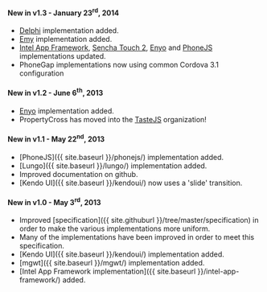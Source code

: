 #### New in v1.3 - January 23<sup>rd</sup>, 2014

- [Delphi](/delphi/) implementation added.
- [Emy](/emy/) implementation added.
- [Intel App Framework](/intelappframework), [Sencha Touch 2](/senchatouch2), [Enyo](/enyo) and [PhoneJS](/phonejs) implementations updated.
- PhoneGap implementations now using common Cordova 3.1 configuration



#### New in v1.2 - June 6<sup>th</sup>, 2013

- [Enyo](/enyo/) implementation added.
- PropertyCross has moved into the [TasteJS](https://github.com/tastejs) organization!



#### New in v1.1 - May 22<sup>nd</sup>, 2013

- [PhoneJS]({{ site.baseurl }}/phonejs/) implementation added.
- [Lungo]({{ site.baseurl }}/lungo/) implementation added.
- Improved documentation on github.
- [Kendo UI]({{ site.baseurl }}/kendoui/) now uses a 'slide' transition.



#### New in v1.0 - May 3<sup>rd</sup>, 2013

- Improved [specification]({{ site.githuburl }}/tree/master/specification) in order to make the various implementations more uniform.
- Many of the implementations have been improved in order to meet this specification.
- [Kendo UI]({{ site.baseurl }}/kendoui/) implementation added.
- [mgwt]({{ site.baseurl }}/mgwt/) implementation added.
- [Intel App Framework implementation]({{ site.baseurl }}/intel-app-framework/) added.

